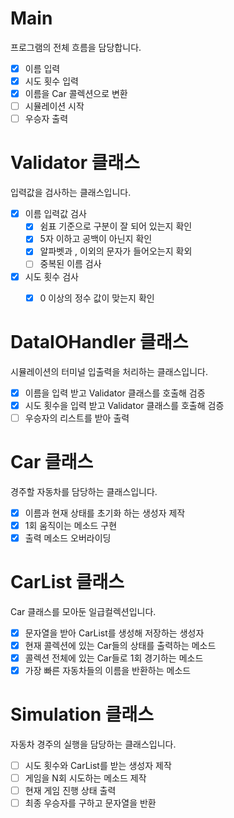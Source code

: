 # Main

프로그램의 전체 흐름을 담당합니다.

- [X]  이름 입력
- [X]  시도 횟수 입력
- [X]  이름을 Car 콜렉션으로 변환
- [ ]  시뮬레이션 시작
- [ ]  우승자 출력

# Validator 클래스

입력값을 검사하는 클래스입니다.

- [X]  이름 입력값 검사
    - [X]  쉼표 기준으로 구분이 잘 되어 있는지 확인
    - [X]  5자 이하고 공백이 아닌지 확인
    - [X]  알파벳과 , 이외의 문자가 들어오는지 확외
    - [ ]  중복된 이름 검사
- [X]  시도 횟수 검사
    - [X]  0 이상의 정수 값이 맞는지 확인



# **DataIOHandler 클래스**

시뮬레이션의 터미널 입출력을 처리하는 클래스입니다.

- [X]  이름을 입력 받고 Validator 클래스를 호출해 검증
- [X]  시도 횟수을 입력 받고 Validator 클래스를 호출해 검증
- [ ]  우승자의 리스트를 받아 출력

# Car 클래스

경주할 자동차를 담당하는 클래스입니다.

- [X]  이름과 현재 상태를 초기화 하는 생성자 제작
- [X]  1회 움직이는 메소드 구현
- [X]  출력 메소드 오버라이딩

# CarList 클래스

Car 클래스를 모아둔 일급컬렉션입니다.

- [X]  문자열을 받아 CarList를 생성해 저장하는 생성자
- [X]  현재 콜렉션에 있는 Car들의 상태를 출력하는 메소드
- [X]  콜렉션 전체에 있는 Car들로 1회 경기하는 메소드
- [X]  가장 빠른 자동차들의 이름을 반환하는 메소드

# Simulation 클래스

자동차 경주의 실행을 담당하는 클래스입니다.

- [ ]  시도 횟수와 CarList를 받는 생성자 제작
- [ ]  게임을 N회 시도하는 메소드 제작
- [ ]  현재 게임 진행 상태 출력
- [ ]  최종 우승자를 구하고 문자열을 반환